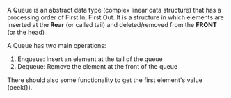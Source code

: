 A Queue is an abstract data type (complex linear data structure) that has a processing order of First In, First Out. It is a structure in which elements are inserted at the <strong>Rear</strong> (or called tail) and deleted/removed from the <strong>FRONT</strong> (or the head)

A Queue has two main operations:
1. Enqueue: Insert an element at the tail of the queue
2. Dequeue: Remove the element at the front of the queue

There should also some functionality to get the first element's value (peek()).